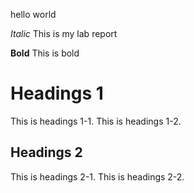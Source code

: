 hello world

*Italic*
This is my lab report

**Bold**
This is bold

# Headings 1
This is headings 1-1.
This is headings 1-2.

## Headings 2
This is headings 2-1.
This is headings 2-2. 








